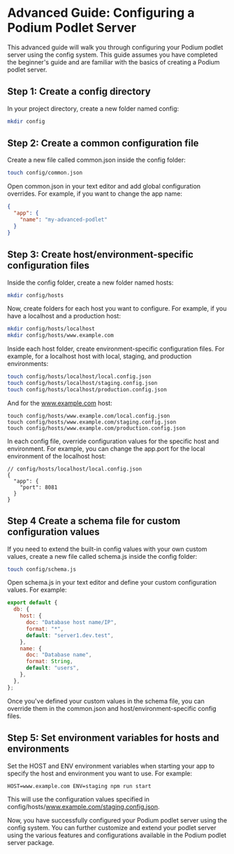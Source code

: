 # Advanced Guide: Configuring a Podium Podlet Server

This advanced guide will walk you through configuring your Podium podlet server using the config system. This guide assumes you have completed the beginner's guide and are familiar with the basics of creating a Podium podlet server.

## Step 1: Create a config directory

In your project directory, create a new folder named config:

```bash
mkdir config
```

## Step 2: Create a common configuration file

Create a new file called common.json inside the config folder:

```bash
touch config/common.json
```

Open common.json in your text editor and add global configuration overrides. For example, if you want to change the app name:

```json
{
  "app": {
    "name": "my-advanced-podlet"
  }
}
```

## Step 3: Create host/environment-specific configuration files

Inside the config folder, create a new folder named hosts:

```bash
mkdir config/hosts
```

Now, create folders for each host you want to configure. For example, if you have a localhost and a production host:

```bash
mkdir config/hosts/localhost
mkdir config/hosts/www.example.com
```

Inside each host folder, create environment-specific configuration files. For example, for a localhost host with local, staging, and production environments:

```bash
touch config/hosts/localhost/local.config.json
touch config/hosts/localhost/staging.config.json
touch config/hosts/localhost/production.config.json
```
And for the www.example.com host:

```
touch config/hosts/www.example.com/local.config.json
touch config/hosts/www.example.com/staging.config.json
touch config/hosts/www.example.com/production.config.json
```
In each config file, override configuration values for the specific host and environment. For example, you can change the app.port for the local environment of the localhost host:

```json5
// config/hosts/localhost/local.config.json
{
  "app": {
    "port": 8081
  }
}
```

## Step 4 Create a schema file for custom configuration values

If you need to extend the built-in config values with your own custom values, create a new file called schema.js inside the config folder:

```bash
touch config/schema.js
```

Open schema.js in your text editor and define your custom configuration values. For example:

```js
export default {
  db: {
    host: {
      doc: "Database host name/IP",
      format: "*",
      default: "server1.dev.test",
    },
    name: {
      doc: "Database name",
      format: String,
      default: "users",
    },
  },
};
```

Once you've defined your custom values in the schema file, you can override them in the common.json and host/environment-specific config files.

## Step 5: Set environment variables for hosts and environments

Set the HOST and ENV environment variables when starting your app to specify the host and environment you want to use. For example:

```
HOST=www.example.com ENV=staging npm run start
```
This will use the configuration values specified in config/hosts/www.example.com/staging.config.json.

Now, you have successfully configured your Podium podlet server using the config system. You can further customize and extend your podlet server using the various features and configurations available in the Podium podlet server package.